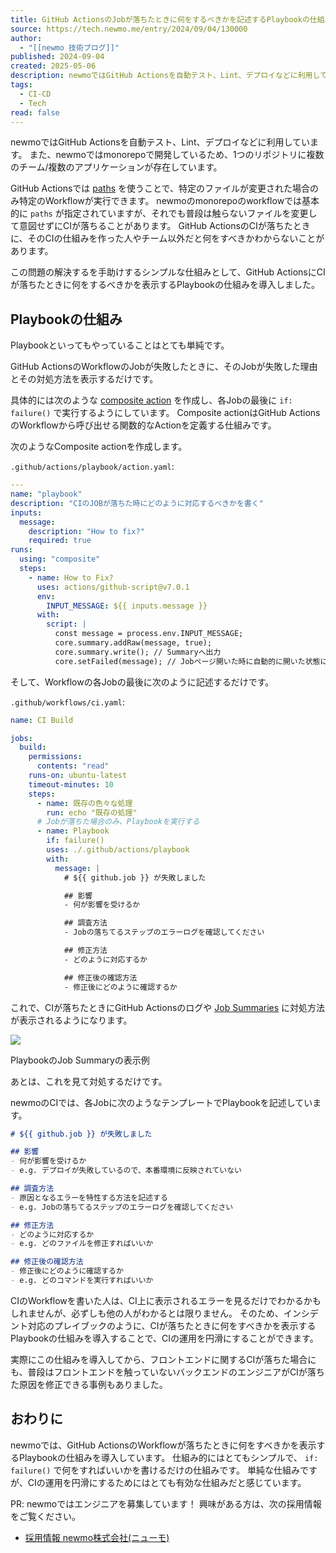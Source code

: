 ```yaml
---
title: GitHub ActionsのJobが落ちたときに何をするべきかを記述するPlaybookの仕組みを作って運用している話
source: https://tech.newmo.me/entry/2024/09/04/130000
author:
  - "[[newmo 技術ブログ]]"
published: 2024-09-04
created: 2025-05-06
description: newmoではGitHub Actionsを自動テスト、Lint、デプロイなどに利用しています。 また、newmoではmonorepoで開発しているため、1つのリポジトリに複数のチーム/複数のアプリケーションが存在しています。 GitHub Actionsではpathsを使うことで、特定のファイルが変更された場合のみ特定のWorkflowが実行できます。 newmoのmonorepoのworkflowでは基本的にpathsが指定されていますが、それでも普段は触らないファイルを変更して意図せずにCIが落ちることがあります。 GitHub ActionsのCIが落ちたときに、そのCIの仕組みを作っ…
tags:
  - CI-CD
  - Tech
read: false
---
```

newmoではGitHub Actionsを自動テスト、Lint、デプロイなどに利用しています。 また、newmoではmonorepoで開発しているため、1つのリポジトリに複数のチーム/複数のアプリケーションが存在しています。

GitHub Actionsでは [paths](https://docs.github.com/en/actions/writing-workflows/workflow-syntax-for-github-actions#onpushpull_requestpull_request_targetpathspaths-ignore) を使うことで、特定のファイルが変更された場合のみ特定のWorkflowが実行できます。 newmoのmonorepoのworkflowでは基本的に `paths` が指定されていますが、それでも普段は触らないファイルを変更して意図せずにCIが落ちることがあります。 GitHub ActionsのCIが落ちたときに、そのCIの仕組みを作った人やチーム以外だと何をすべきかわからないことがあります。

この問題の解決するを手助けするシンプルな仕組みとして、GitHub ActionsにCIが落ちたときに何をするべきかを表示するPlaybookの仕組みを導入しました。

## Playbookの仕組み

Playbookといってもやっていることはとても単純です。

GitHub ActionsのWorkflowのJobが失敗したときに、そのJobが失敗した理由とその対処方法を表示するだけです。

具体的には次のような [composite action](https://docs.github.com/en/actions/sharing-automations/creating-actions/creating-a-composite-action) を作成し、各Jobの最後に `if: failure()` で実行するようにしています。 Composite actionはGitHub ActionsのWorkflowから呼び出せる関数的なActionを定義する仕組みです。

次のようなComposite actionを作成します。

`.github/actions/playbook/action.yaml`:

```yaml
---
name: "playbook"
description: "CIのJOBが落ちた時にどのように対応するべきかを書く"
inputs:
  message:
    description: "How to fix?"
    required: true
runs:
  using: "composite"
  steps:
    - name: How to Fix?
      uses: actions/github-script@v7.0.1
      env:
        INPUT_MESSAGE: ${{ inputs.message }}
      with:
        script: |
          const message = process.env.INPUT_MESSAGE;
          core.summary.addRaw(message, true);
          core.summary.write(); // Summaryへ出力
          core.setFailed(message); // Jobページ開いた時に自動的に開いた状態にするためFailedを設定し直す
```

そして、Workflowの各Jobの最後に次のように記述するだけです。

`.github/workflows/ci.yaml`:

```yaml
name: CI Build

jobs:
  build:
    permissions:
      contents: "read"
    runs-on: ubuntu-latest
    timeout-minutes: 10
    steps:
      - name: 既存の色々な処理
        run: echo "既存の処理"
      # Jobが落ちた場合のみ、Playbookを実行する
      - name: Playbook
        if: failure()
        uses: ./.github/actions/playbook
        with:
          message: |
            # ${{ github.job }} が失敗しました

            ## 影響
            - 何が影響を受けるか

            ## 調査方法
            - Jobの落ちてるステップのエラーログを確認してください

            ## 修正方法 
            - どのように対応するか

            ## 修正後の確認方法
            - 修正後にどのように確認するか
```

これで、CIが落ちたときにGitHub Actionsのログや [Job Summaries](https://github.blog/news-insights/product-news/supercharging-github-actions-with-job-summaries/) に対処方法が表示されるようになります。

![](https://cdn-ak.f.st-hatena.com/images/fotolife/n/newmo/20240830/20240830225409.png)

PlaybookのJob Summaryの表示例

あとは、これを見て対処するだけです。

newmoのCIでは、各Jobに次のようなテンプレートでPlaybookを記述しています。

```markdown
# ${{ github.job }} が失敗しました

## 影響
- 何が影響を受けるか
- e.g. デプロイが失敗しているので、本番環境に反映されていない

## 調査方法
- 原因となるエラーを特性する方法を記述する
- e.g. Jobの落ちてるステップのエラーログを確認してください

## 修正方法 
- どのように対応するか
- e.g. どのファイルを修正すればいいか

## 修正後の確認方法
- 修正後にどのように確認するか
- e.g. どのコマンドを実行すればいいか
```

CIのWorkflowを書いた人は、CI上に表示されるエラーを見るだけでわかるかもしれませんが、必ずしも他の人がわかるとは限りません。 そのため、インシデント対応のプレイブックのように、CIが落ちたときに何をすべきかを表示するPlaybookの仕組みを導入することで、CIの運用を円滑にすることができます。

実際にこの仕組みを導入してから、フロントエンドに関するCIが落ちた場合にも、普段はフロントエンドを触っていないバックエンドのエンジニアがCIが落ちた原因を修正できる事例もありました。

## おわりに

newmoでは、GitHub ActionsのWorkflowが落ちたときに何をすべきかを表示するPlaybookの仕組みを導入しています。 仕組み的にはとてもシンプルで、 `if: failure()` で何をすればいいかを書けるだけの仕組みです。 単純な仕組みですが、CIの運用を円滑にするためにはとても有効な仕組みだと感じています。

PR: newmoではエンジニアを募集しています！ 興味がある方は、次の採用情報をご覧ください。

- [採用情報 newmo株式会社(ニューモ)](https://careers.newmo.me/)